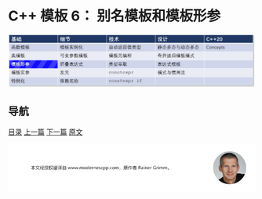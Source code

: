 # C++ 模板 6： 别名模板和模板形参

![模板形参](img/模板形参.png)

## 导航

[目录](https://github.com/yqZhang4480/TranslateBlogs/blob/master/CPP_Templates/目录.md)	[上一篇](https://github.com/yqZhang4480/TranslateBlogs/blob/master/CPP_Templates/模板5.md)	[下一篇](https://github.com/yqZhang4480/TranslateBlogs/blob/master/CPP_Templates/模板7.md)	[原文](http://www.modernescpp.com/index.php/alias-templates-and-template-parameters)

![](./img/tail.png)
